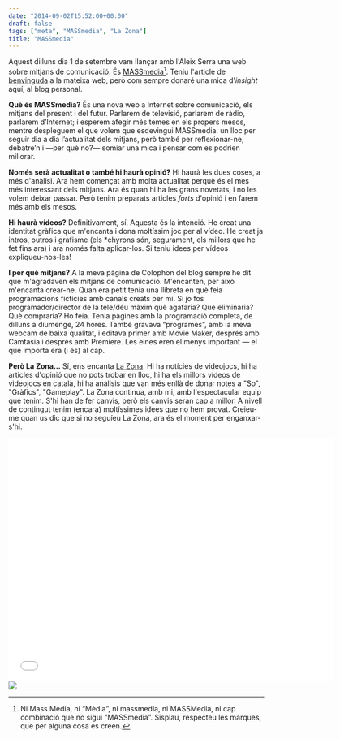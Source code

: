 ```yaml
---
date: "2014-09-02T15:52:00+00:00"
draft: false
tags: ["meta", "MASSmedia", "La Zona"]
title: "MASSmedia"
---
```

Aquest dilluns dia 1 de setembre vam llançar amb l'Aleix Serra una web sobre mitjans de comunicació. És [MASSmedia](http://www.massmedia.cat)[^1]. Teniu l'article de [benvinguda](http://www.massmedia.cat/especials/2014/08/massmedia/) a la mateixa web, però com sempre donaré una mica d'*insight* aquí, al blog personal.

<!-- more -->

**Què és MASSmedia?** És una nova web a Internet sobre comunicació, els mitjans del present i del futur. Parlarem de televisió, parlarem de ràdio, parlarem d’Internet; i esperem afegir més temes en els propers mesos, mentre despleguem el que volem que esdevingui MASSmedia: un lloc per seguir dia a dia l’actualitat dels mitjans, però també per reflexionar-ne, debatre’n i —per què no?— somiar una mica i pensar com es podrien millorar.

**Només serà actualitat o també hi haurà opinió?** Hi haurà les dues coses, a més d'anàlisi. Ara hem començat amb molta actualitat perquè és el mes més interessant dels mitjans. Ara és quan hi ha les grans novetats, i no les volem deixar passar. Però tenim preparats articles *forts* d'opinió i en farem més amb els mesos.

**Hi haurà vídeos?** Definitivament, sí. Aquesta és la intenció. He creat una identitat gràfica que m'encanta i dona moltíssim joc per al vídeo. He creat ja intros, outros i grafisme (els *chyrons són, segurament, els millors que he fet fins ara) i ara només falta aplicar-los. Si teniu idees per vídeos expliqueu-nos-les!

**I per què mitjans?** A la meva pàgina de Colophon del blog sempre he dit que m'agradaven els mitjans de comunicació. M'encanten, per això m'encanta crear-ne. Quan era petit tenia una llibreta en què feia programacions fictícies amb canals creats per mi. Si jo fos programador/director de la tele/déu màxim què agafaria? Què eliminaria? Què compraria? Ho feia. Tenia pàgines amb la programació completa, de dilluns a diumenge, 24 hores. També gravava “programes”, amb la meva webcam de baixa qualitat, i editava primer amb Movie Maker, després amb Camtasia i després amb Premiere. Les eines eren el menys important — el que importa era (i és) al cap.

**Però La Zona...** Sí, ens encanta [La Zona](http://www.lazona.cat). Hi ha notícies de videojocs, hi ha articles d'opinió que no pots trobar en lloc, hi ha els millors vídeos de videojocs en català, hi ha anàlisis que van més enllà de donar notes a "So", "Gràfics", "Gameplay". La Zona continua, amb mi, amb l'espectacular equip que tenim. S'hi han de fer canvis, però els canvis seran cap a millor. A nivell de contingut tenim (encara) moltíssimes idees que no hem provat. Creieu-me quan us dic que si no seguíeu La Zona, ara és el moment per enganxar-s'hi.

<iframe width="640" height="480" src="//www.youtube.com/embed/amKB9ugadkY" frameborder="0" allowfullscreen></iframe>

<img id="splash" src="http://cdn.massmedia.cat/multimedia/png/1409505911-019cd1683d089935c0253008ee710c09.png"/>

[^1]: Ni Mass Media, ni “Mèdia”, ni massmedia, ni MASSMedia, ni cap combinació que no sigui “MASSmedia”. Sisplau, respecteu les marques, que per alguna cosa es creen.
